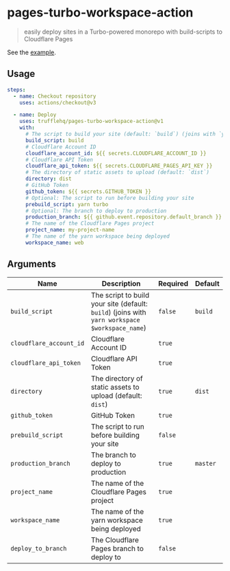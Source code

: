 # pages-turbo-workspace-action
> easily deploy sites in a Turbo-powered monorepo with build-scripts to Cloudflare Pages

See the [example](./.github/workflows/example.yml).

## Usage
```yml
steps:
  - name: Checkout repository
    uses: actions/checkout@v3

  - name: Deploy
    uses: trufflehq/pages-turbo-workspace-action@v1
    with:
      # The script to build your site (default: `build`) (joins with `yarn workspace $workspace_name`)
      build_script: build
      # Cloudflare Account ID
      cloudflare_account_id: ${{ secrets.CLOUDFLARE_ACCOUNT_ID }}
      # Cloudflare API Token
      cloudflare_api_token: ${{ secrets.CLOUDFLARE_PAGES_API_KEY }}
      # The directory of static assets to upload (default: `dist`)
      directory: dist
      # GitHub Token
      github_token: ${{ secrets.GITHUB_TOKEN }}
      # Optional: The script to run before building your site
      prebuild_script: yarn turbo 
      # Optional: The branch to deploy to production
      production_branch: ${{ github.event.repository.default_branch }}
      # The name of the Cloudflare Pages project
      project_name: my-project-name
      # The name of the yarn workspace being deployed
      workspace_name: web
```

<!-- build-script:
    description: "The script to build your site (default: `build`) (joins with `yarn workspace $workspace-name`)"
    required: false
    default: "build"
  cloudflare-account-id:
    description: "Cloudflare Account ID"
    required: true
  cloudflare-api-token:
    description: "Cloudflare API Token"
    required: true
  directory:
    description: "The directory of static assets to upload (default: `dist`)"
    required: true
    default: "dist"
  github-token:
    description: "GitHub Token"
    required: true
  prebuild-script:
    description: "The script to run before building your site"
    required: false
  production-branch:
    description: "The branch to deploy to production"
    required: true
    default: "master"
  project-name:
    description: "The name of the Cloudflare Pages project"
    required: true
  workspace-name:
    description: "The name of the yarn workspace being deployed"
    required: true
  deploy-to-branch:
    description: "The Cloudflare Pages branch to deploy to"
    required: false -->

## Arguments
| Name | Description | Required | Default |
| --- | --- | --- | --- |
| `build_script` | The script to build your site (default: `build`) (joins with `yarn workspace $workspace_name`) | `false` | `build` |
| `cloudflare_account_id` | Cloudflare Account ID | `true` |  |
| `cloudflare_api_token` | Cloudflare API Token | `true` |  |
| `directory` | The directory of static assets to upload (default: `dist`) | `true` | `dist` |
| `github_token` | GitHub Token | `true` |  |
| `prebuild_script` | The script to run before building your site | `false` |  |
| `production_branch` | The branch to deploy to production | `true` | `master` |
| `project_name` | The name of the Cloudflare Pages project | `true` |  |
| `workspace_name` | The name of the yarn workspace being deployed | `true` |  |
| `deploy_to_branch` | The Cloudflare Pages branch to deploy to | `false` |  |
